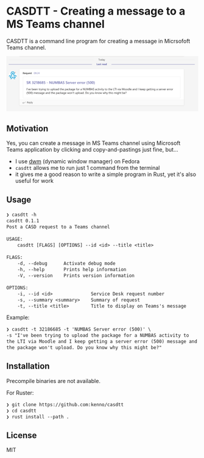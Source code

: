 # CASDTT - Creating a message to a MS Teams channel 

CASDTT is a command line program for creating a message in Micrsofoft Teams channel.

![Screenshot](./doc/casdtt_teams.png)

## Motivation

Yes, you can create a message in MS Teams channel using Microsoft Teams application by clicking and copy-and-pastings just fine, but...

* I use [dwm](https://dwm.suckless.org/) (dynamic window manager) on Fedora
* `casdtt` allows me to run just 1 command from the terminal
* it gives me a good reason to write a simple program in Rust, yet it's also useful for work

## Usage

```console
❯ casdtt -h
casdtt 0.1.1
Post a CASD request to a Teams channel

USAGE:
    casdtt [FLAGS] [OPTIONS] --id <id> --title <title>

FLAGS:
    -d, --debug      Activate debug mode
    -h, --help       Prints help information
    -V, --version    Prints version information

OPTIONS:
    -i, --id <id>              Service Desk request number
    -s, --summary <summary>    Summary of request
    -t, --title <title>        Title to display on Teams's message
```

Example:

```console
❯ casdtt -t 32186685 -t 'NUMBAS Server error (500)' \
-s "I've been trying to upload the package for a NUMBAS activity to the LTI via Moodle and I keep getting a server error (500) message and the package won't upload. Do you know why this might be?"
```

## Installation

Precompile binaries are not available.

For Ruster:

```console
❯ git clone https://github.com:kenno/casdtt
❯ cd casdtt
❯ rust install --path .
```

## License

MIT
